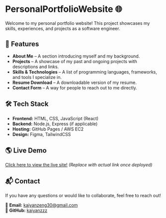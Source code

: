 # PersonalPortfolioWebsite 🌐  

Welcome to my personal portfolio website! This project showcases my skills, experiences, and projects as a software engineer.  

## 🚀 Features  
- **About Me** – A section introducing myself and my background.  
- **Projects** – A showcase of my past and ongoing projects with descriptions and links.  
- **Skills & Technologies** – A list of programming languages, frameworks, and tools I specialize in.  
- **Resume Download** – A downloadable version of my resume.  
- **Contact Form** – A way for people to reach out to me directly.  

## 🛠 Tech Stack  
- **Frontend:** HTML, CSS, JavaScript (React)  
- **Backend:** Node.js, Express (if applicable)  
- **Hosting:** GitHub Pages / AWS EC2  
- **Design:** Figma, TailwindCSS  

## 🌎 Live Demo  
[Click here to view the live site!](#) _(Replace with actual link once deployed)_  

## 📬 Contact  
If you have any questions or would like to collaborate, feel free to reach out!  

📧 **Email:** [kaiyanzeng30@gmail.com](mailto:kaiyanzeng30@gmail.com)  
🔗 **GitHub:** [kaiyanzzz](https://github.com/kaiyanzzz)  

